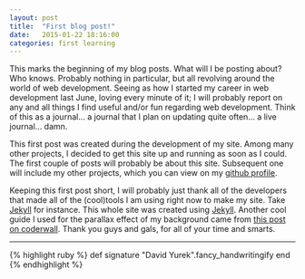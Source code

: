 ```yaml
---
layout: post
title:  "First blog post!"
date:   2015-01-22 18:16:00
categories: first learning
---
```


This marks the beginning of my blog posts. What will I be posting about? Who knows. Probably nothing in particular, but all revolving around the world of web development. Seeing as how I started my career in web development last June, loving every minute of it; I will probably report on any and all things I find useful and/or fun regarding web development. Think of this as a journal... a journal that I plan on updating quite often... a live journal... damn.

This first post was created during the development of my site. Among many other projects, I decided to get this site up and running as soon as I could. The first couple of posts will probably be about this site. Subsequent one will include my other projects, which you can view on my [github profile][github].

Keeping this first post short, I will probably just thank all of the developers that made all of the (cool)tools I am using right now to make my site. Take [Jekyll][jekyll] for instance. This whole site was created using [Jekyll][jekyll]. Another cool guide I used for the parallax effect of my background came from [this post on coderwall][coderwallpost]. Thank you guys and gals, for all of your time and smarts.

---

{% highlight ruby %}
def signature
  "David Yurek".fancy_handwritingify
end
{% endhighlight %}

[jekyll]:        http://jekyllrb.com
[coderwallpost]: https://coderwall.com/p/xh2unq/parallax-scroll-with-css
[github]:        https://github.com/millidavids
